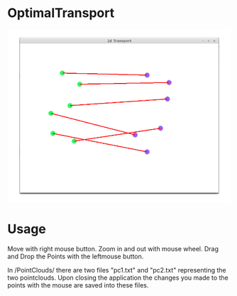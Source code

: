 # OptimalTransport

![alternate text](/PointClouds/Points.png)

# Usage
Move with right mouse button.
Zoom in and out with mouse wheel.
Drag and Drop the Points with the leftmouse button.

In /PointClouds/ there are two files "pc1.txt" and "pc2.txt" representing the two pointclouds.
Upon closing the application the changes you made to the points with the mouse are saved into these files.
